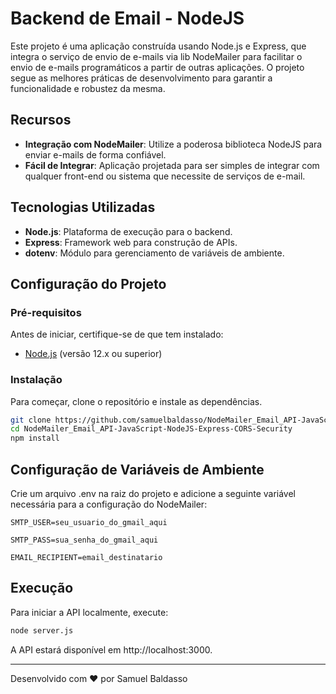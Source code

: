 # Backend de Email - NodeJS

Este projeto é uma aplicação construída usando Node.js e Express, que integra o serviço de envio de e-mails via lib NodeMailer para facilitar o envio de e-mails programáticos a partir de outras aplicações. O projeto segue as melhores práticas de desenvolvimento para garantir a funcionalidade e robustez da mesma.

## Recursos

- **Integração com NodeMailer**: Utilize a poderosa biblioteca NodeJS para enviar e-mails de forma confiável.
- **Fácil de Integrar**: Aplicação projetada para ser simples de integrar com qualquer front-end ou sistema que necessite de serviços de e-mail.

## Tecnologias Utilizadas

- **Node.js**: Plataforma de execução para o backend.
- **Express**: Framework web para construção de APIs.
- **dotenv**: Módulo para gerenciamento de variáveis de ambiente.

## Configuração do Projeto

### Pré-requisitos

Antes de iniciar, certifique-se de que tem instalado:
- [Node.js](https://nodejs.org/en/) (versão 12.x ou superior)

### Instalação

Para começar, clone o repositório e instale as dependências.

```bash
git clone https://github.com/samuelbaldasso/NodeMailer_Email_API-JavaScript-NodeJS-Express-CORS-Security.git
cd NodeMailer_Email_API-JavaScript-NodeJS-Express-CORS-Security
npm install
```

## Configuração de Variáveis de Ambiente

Crie um arquivo .env na raiz do projeto e adicione a seguinte variável necessária para a configuração do NodeMailer:

`SMTP_USER=seu_usuario_do_gmail_aqui`

`SMTP_PASS=sua_senha_do_gmail_aqui`

`EMAIL_RECIPIENT=email_destinatario`

## Execução

Para iniciar a API localmente, execute:

```bash
node server.js
```

A API estará disponível em http://localhost:3000.

---

Desenvolvido com ❤️ por Samuel Baldasso
